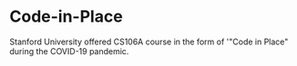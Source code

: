 # Code-in-Place
Stanford University offered CS106A course in the form of '"Code in Place" during the COVID-19 pandemic.
